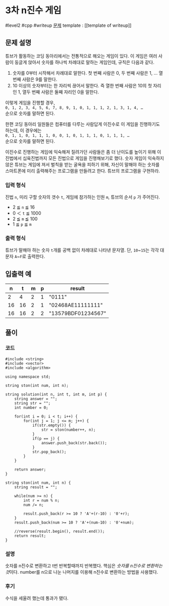 # 3차 n진수 게임

#level2 #cpp #writeup
[문제](https://school.programmers.co.kr/learn/courses/30/lessons/17687)
template : [[template of writeup]]

## 문제 설명

튜브가 활동하는 코딩 동아리에서는 전통적으로 해오는 게임이 있다. 이 게임은 여러 사람이 둥글게 앉아서 숫자를 하나씩 차례대로 말하는 게임인데, 규칙은 다음과 같다.

1.  숫자를 0부터 시작해서 차례대로 말한다. 첫 번째 사람은 0, 두 번째 사람은 1, … 열 번째 사람은 9를 말한다.
2.  10 이상의 숫자부터는 한 자리씩 끊어서 말한다. 즉 열한 번째 사람은 10의 첫 자리인 1, 열두 번째 사람은 둘째 자리인 0을 말한다.

이렇게 게임을 진행할 경우,  
`0, 1, 2, 3, 4, 5, 6, 7, 8, 9, 1, 0, 1, 1, 1, 2, 1, 3, 1, 4, …`  
순으로 숫자를 말하면 된다.

한편 코딩 동아리 일원들은 컴퓨터를 다루는 사람답게 이진수로 이 게임을 진행하기도 하는데, 이 경우에는  
`0, 1, 1, 0, 1, 1, 1, 0, 0, 1, 0, 1, 1, 1, 0, 1, 1, 1, …`  
순으로 숫자를 말하면 된다.

이진수로 진행하는 게임에 익숙해져 질려가던 사람들은 좀 더 난이도를 높이기 위해 이진법에서 십육진법까지 모든 진법으로 게임을 진행해보기로 했다. 숫자 게임이 익숙하지 않은 튜브는 게임에 져서 벌칙을 받는 굴욕을 피하기 위해, 자신이 말해야 하는 숫자를 스마트폰에 미리 출력해주는 프로그램을 만들려고 한다. 튜브의 프로그램을 구현하라.

### 입력 형식

진법 `n`, 미리 구할 숫자의 갯수 `t`, 게임에 참가하는 인원 `m`, 튜브의 순서 `p` 가 주어진다.

-   2 ≦ `n` ≦ 16
-   0 ＜ `t` ≦ 1000
-   2 ≦ `m` ≦ 100
-   1 ≦ `p` ≦ `m`

### 출력 형식

튜브가 말해야 하는 숫자 `t`개를 공백 없이 차례대로 나타낸 문자열. 단, `10`~`15`는 각각 대문자 `A`~`F`로 출력한다.

## 입출력 예

| n   | t   | m   | p   | result             |
| --- | --- | --- | --- | ------------------ |
| 2   | 4   | 2   | 1   | "0111"             |
| 16  | 16  | 2   | 1   | "02468AE11111111"  |
| 16  | 16  | 2   | 2   | "13579BDF01234567" |

## 풀이

### 코드

```
#include <string>
#include <vector>
#include <algorithm>

using namespace std;

string ston(int num, int n);

string solution(int n, int t, int m, int p) {
    string answer = "";
    string str = "";
    int number = 0;
    
    for(int i = 0; i < t; i++) {
        for(int j = 1; j <= m; j++) {
            if(str.empty()) {
                str = ston(number++, n);
            }
            if(p == j) {
                answer.push_back(str.back());
            }
            str.pop_back();
        }
    }
    
    return answer;
}

string ston(int num, int n) {
    string result = "";
    
    while(num >= n) {
        int r = num % n;
        num /= n;
        
        result.push_back(r >= 10 ? 'A'+(r-10) : '0'+r);
    }
    result.push_back(num >= 10 ? 'A'+(num-10) : '0'+num);
    
    //reverse(result.begin(), result.end());
    return result;
}
```

### 설명

숫자를 n진수로 변환하고 t번 반복할때까지 반복했다. 핵심은 *숫자를 n진수로 변환하는 것*이다. number를 n으로 나눈 나머지를 이용해 n진수로 변환하는 방법을 사용했다.

### 후기

수식을 세울려 했는데 통과가 됐다.
